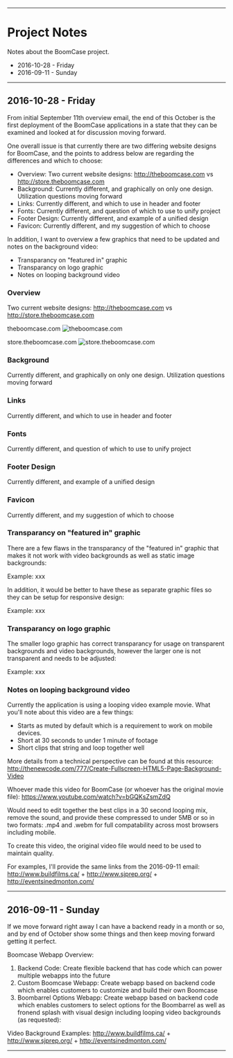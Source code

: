

---------- ---------- ---------- ---------- ----------


Project Notes
=============

Notes about the BoomCase project.

* 2016-10-28 - Friday
* 2016-09-11 - Sunday


---------- ---------- ---------- ---------- ----------


2016-10-28 - Friday
-------------------

From initial September 11th overview email, the end of this October is the first deployment of the BoomCase applications in a state that they can be examined and looked at for discussion moving forward.

One overall issue is that currently there are two differing website designs for BoomCase, and the points to address below are regarding the differences and which to choose:

* Overview: Two current website designs: <http://theboomcase.com> vs <http://store.theboomcase.com>
* Background: Currently different, and graphically on only one design. Utilization questions moving forward
* Links: Currently different, and which to use in header and footer
* Fonts: Currently different, and question of which to use to unify project 
* Footer Design: Currently different, and example of a unified design
* Favicon: Currently different, and my suggestion of which to choose

In addition, I want to overview a few graphics that need to be updated and notes on the background video:

* Transparancy on "featured in" graphic
* Transparancy on logo graphic
* Notes on looping background video


### Overview

Two current website designs: <http://theboomcase.com> vs <http://store.theboomcase.com>

theboomcase.com
![theboomcase.com](https://github.com/pathaugen/boomcase/blob/master/resources/images/barrel1.jpg)

store.theboomcase.com
![store.theboomcase.com](https://github.com/pathaugen/boomcase/blob/master/resources/images/barrel1.jpg)


### Background

Currently different, and graphically on only one design. Utilization questions moving forward


### Links

Currently different, and which to use in header and footer


### Fonts

Currently different, and question of which to use to unify project 


### Footer Design

Currently different, and example of a unified design


### Favicon

Currently different, and my suggestion of which to choose


### Transparancy on "featured in" graphic

There are a few flaws in the transparancy of the "featured in" graphic that makes it not work with video backgrounds as well as static image backgrounds:

Example:
xxx

In addition, it would be better to have these as separate graphic files so they can be setup for responsive design:

Example:
xxx


### Transparancy on logo graphic

The smaller logo graphic has correct transparancy for usage on transparent backgrounds and video backgrounds, however the larger one is not transparent and needs to be adjusted:

Example:
xxx


### Notes on looping background video

Currently the application is using a looping video example movie. What you'll note about this video are a few things:

* Starts as muted by default which is a requirement to work on mobile devices.
* Short at 30 seconds to under 1 minute of footage
* Short clips that string and loop together well

More details from a technical perspective can be found at this resource:
<http://thenewcode.com/777/Create-Fullscreen-HTML5-Page-Background-Video>

Whoever made this video for BoomCase (or whoever has the original movie file):
<https://www.youtube.com/watch?v=bGQKsZsmZdQ>

Would need to edit together the best clips in a 30 second looping mix, remove the sound, and provide these compressed to under 5MB or so in two formats: .mp4 and .webm for full compatability across most browsers including mobile.

To create this video, the original video file would need to be used to maintain quality.

For examples, I'll provide the same links from the 2016-09-11 email:
<http://www.buildfilms.ca/> + <http://www.sjprep.org/> + <http://eventsinedmonton.com/>


---------- ---------- ---------- ---------- ----------


2016-09-11 - Sunday
-------------------

If we move forward right away I can have a backend ready in a month or so, and by end of October show some things and then keep moving forward getting it perfect.

Boomcase Webapp Overview:

1. Backend Code: Create flexible backend that has code which can power multiple webapps into the future
2. Custom Boomcase Webapp: Create webapp based on backend code which enables customers to customize and build their own Boomcase
3. Boombarrel Options Webapp: Create webapp based on backend code which enables customers to select options for the Boombarrel as well as fronend splash with visual design including looping video backgrounds (as requested):

Video Background Examples:
<http://www.buildfilms.ca/> + <http://www.sjprep.org/> + <http://eventsinedmonton.com/>


---------- ---------- ---------- ---------- ----------




